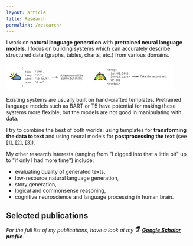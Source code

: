 ```yaml
---
layout: article
title: Research
permalink: /research/
---
```

I work on **natural language generation** with **pretrained neural language models**. I focus on building systems which can accurately describe structured data (graphs, tables, charts, etc.) from various domains.

<img src="/assets/d2t.png" alt="d2t" style="max-width: 90%; margin: auto;">

Existing systems are usually built on hand-crafted templates. Pretrained language models such as BART or T5 have potential for making these systems more flexible, but the models are not good in manipulating with data. 

I try to combine the best of both worlds: using templates for **transforming the data to text** and using neural models for **postprocessing the text** (see [[1]](#neural_pipeline), [[2]](#iterative_editing), [[3]](#text_in_context)).


My other research interests (ranging from "I digged into that a little bit" up to "if only I had more time") include:
- evaluating quality of generated texts,
- low-resource natural language generation,
- story generation,
- logical and commonsense reasoning,
- cognitive neuroscience and language processing in human brain.


## Selected publications
*For the full list of my publications, have a look at my **<img src="/assets/icons/scholar.png" style="display: inline"> [Google Scholar](https://scholar.google.cz/citations?user=6NnuRB8AAAAJ) profile**.*